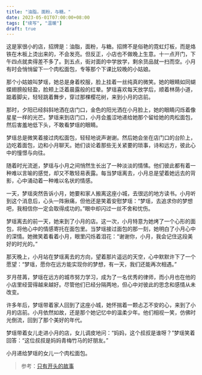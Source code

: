 ```yaml
---
title: "油脂，面粉，与糖。"
date: 2023-05-01T07:00:00+08:00
tags: ["续写", "温暖"]
draft: true
---
```


这是家很小的店，招牌是：油脂，面粉，与糖。招牌不是俗艳的霓虹灯板，而是烙铁在木板上烫出来的，不会发亮。但反正，小店也不做晚上生意。十一点开门，下午四点就卖得差不多了。到五点，街对面的中学放学，剩余货品就一扫而空。小月有时会悄悄留下一个肉松面包，专等那个下课比较晚的小姑娘。

那个小姑娘叫梦瑶，她总是身着校服，脸上挂着一丝纯真的微笑。她的眼睛如同蝴蝶翅膀般轻盈，脸颊上泛着晨露般的红晕。梦瑶喜欢每天放学后，顺着林荫小道，踮着脚尖，轻轻跳着舞步，穿过那棵樱花树，来到小月的店前。

那时，夕阳已经斜斜地洒在店门口，金色的阳光洒在小月脸上，她的眼睛闪烁着像星星一样的光芒。梦瑶来到店门口，小月会羞涩地递给她那个留给她的肉松面包，然后害羞地低下头，不敢看梦瑶的眼睛。

梦瑶总是微笑着接过肉松面包，轻轻地说声谢谢。然后她会坐在店门口的台阶上，边吃着面包，边和小月聊天。她们谈论着那些无关紧要的琐事，诗和远方，彼此心中的憧憬与向往。

随着时光流逝，梦瑶与小月之间悄然生长出了一种淡淡的情愫。他们彼此都有着一种难以言喻的感觉，却又不敢轻易表露。每当梦瑶离去，小月总是望着她远去的背影，心中涌动着一种难以名状的情感。

一天，梦瑶突然告诉小月，她要和家人搬离这座小城，去很远的地方读书。小月听到这个消息后，心头一阵揪痛，但他还是笑着安慰梦瑶：“梦瑶，去追求你的梦想吧，我相信你一定会取得成功的。”眼中却闪过一丝不舍和忧伤。

梦瑶离去的前一天，她来到了小月的店。这一次，小月特意为她烤了一个心形的面包，将他心中的情感寄托在面包里。当梦瑶接过面包的那一刻，她明白了小月心中的深情。她微笑着看着小月，眼里闪烁着泪花：“谢谢你，小月，我会记住这段美好的时光的。”

那天晚上，小月站在梦瑶离去的方向，望着那片遥远的天空，心中默默许下了一个愿望：“梦瑶，愿你在远方能实现你的梦想，有一天，我们还能再次相遇。”

岁月荏苒，梦瑶在远方的城市努力学习，成为了一名优秀的律师，而小月也在他的小店里经营得越来越好。尽管他们已经分隔两地，但心中对彼此的思念和感情从未改变。

许多年后，梦瑶带着家人回到了这座小城，她怀揣着一颗忐忑不安的心，来到了小月的店前。小月依然如故，还是那个她记忆中的温柔少年。他们相视一笑，仿佛时光倒流，回到了那个美好的年代。

梦瑶带着女儿走进小月的店，女儿调皮地问：“妈妈，这个叔叔是谁呀？”梦瑶笑着回答：“这位叔叔是妈妈青梅竹马的好朋友。”

小月递给梦瑶的女儿一个肉松面包。

> 参考：[只有开头的故事](https://twitter.com/Socomoka/status/1498597582532087810)